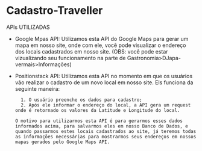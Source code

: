 # Cadastro-Traveller

APIs UTILIZADAS

- Google Mpas API:
      Utilizamos esta API do Google Maps para gerar um mapa em nosso site, onde com ele, você pode visualizar o endereço dos locais cadastrados em nosso site.
      (OBS: você pode estar vizualizando seu funcionamento na parte de Gastronomia>DJapa-vermais>Informações)
      
- Positionstack API:
      Utilizamos esta API no momento em que os usuários vão realizar o cadastro de um novo local em nosso site. Els funciona da seguinte maneira:
      
        1. O usuário preenche os dados para cadastro;
        2. Após ele informar o endereço do local, a API gera um request onde é retornado os valores da Latitude e Longitude do local.

      O motivo para utilizarmos esta API é para gerarmos esses dados informados acima, para salvarmos eles em nosso Banco de Dados, e quando passarmos estes locais cadastrados ao site, já teremos todas as informações necessárias para mostrarmos seus endereços em nossos mapas gerados pelo Google Maps API.

